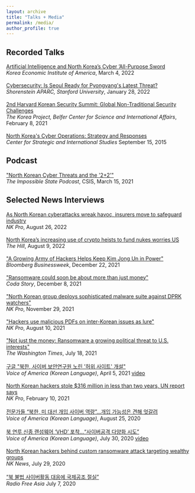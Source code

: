 ```yaml
---
layout: archive
title: "Talks + Media"
permalink: /media/
author_profile: true
---
```


## Recorded Talks
[Artificial Intelligence and North Korea’s Cyber ’All-Purpose Sword](https://www.youtube.com/watch?v=igg_Zfr-KKs)<br>
*Korea Economic Institute of America*, March 4, 2022<br>
<br>
[Cybersecurity: Is Seoul Ready for Pyongyang's Latest Threat?](https://www.youtube.com/watch?v=tjYDqQfINf4)<br>
*Shorenstein APARC, Stanford University*, January 28, 2022<br>
<br>
[2nd Harvard Korean Security Summit: Global Non-Traditional Security Challenges](https://www.belfercenter.org/event/2nd-harvard-korean-security-summit-korea-oracle-global-trends)<br>
*The Korea Project, Belfer Center for Science and International Affairs*, February 8, 2021<br>
<br>
[North Korea's Cyber Operations: Strategy and Responses](https://www.youtube.com/watch?v=UeGyRn1j24g&ab_channel=CenterforStrategic%26InternationalStudies)<br>
*Center for Strategic and International Studies* September 15, 2015<br>

## Podcast
["North Korean Cyber Threats and the '2+2'"](https://www.csis.org/node/60212)<br>
*The Impossible State Podcast*, CSIS, March 15, 2021

## Selected News Interviews
[As North Korean cyberattacks wreak havoc, insurers move to safeguard industry](https://www.nknews.org/pro/as-north-korean-cyberattacks-wreak-havoc-insurers-move-to-safeguard-industry/)<br>
*NK Pro*, August 26, 2022<br>
<br>
[North Korea’s increasing use of crypto heists to fund nukes worries US](https://thehill.com/policy/technology/3590126-north-koreas-increasing-use-of-crypto-heists-to-fund-nukes-worries-us/)<br>
*The Hill*, August 9, 2022<br>
<br>
["A Growing Army of Hackers Helps Keep Kim Jong Un in Power"](https://www.bloomberg.com/news/articles/2021-12-21/north-korean-army-of-cybercriminals-props-up-kim-s-nuclear-program-and-economy)<br>
*Bloomberg Businessweek*, December 22, 2021<br>
<br>
["Ransomware could soon be about more than just money"](https://www.codastory.com/disinformation/ransomware-coersion/)<br>
*Coda Story*, December 8, 2021<br>
<br>
["North Korean group deploys sophisticated malware suite against DPRK watchers"](https://www.nknews.org/pro/north-korean-group-deploys-sophisticated-malware-suite-against-dprk-watchers/)<br>
*NK Pro*, November 29, 2021<br>
<br>
["Hackers use malicious PDFs on inter-Korean issues as lure"](https://www.nknews.org/2021/08/hackers-use-malicious-pdfs-on-inter-korean-issues-as-lure/)<br>
*NK Pro*, August 10, 2021<br>
<br>
["Not just the money: Ransomware a growing political threat to U.S. interests"](https://www.washingtontimes.com/news/2021/jul/18/not-just-money-ransomware-growing-political-threat/)<br>
*The Washington Times*, July 18, 2021<br>
<br>
[구글 "북한, 사이버 보안연구원 노린 '허위 사이트' 개설"](https://www.voakorea.com/a/korea_korea-politics_north-korean-hacking-groups-campaign-targeting-security-researchers/6057598.html)<br>
*Voice of America (Korean Language)*, April 5, 2021 [video](https://www.voakorea.com/a/episode_pm-258541/6023090.html)<br>
<br>
[North Korean hackers stole $316 million in less than two years, UN report says](https://www.nknews.org/pro/un-panel-says-north-korean-hackers-hauled-in-316-million-over-two-years/)<br>
*NK Pro*, February 10, 2021<br>
<br>
[전문가들 “북한, 미 대선 개입 사이버 역량”…개입 가능성은 견해 엇갈려](https://www.voakorea.com/a/korea_korea-politics_cyber-northkorea-election/6037739.html)<br>
*Voice of America (Korean Language)*, August 25, 2020<br>
<br>
[북 연루 신종 랜섬웨어 ‘VHD’ 포착…“사이버공격 다양화 시도”](https://www.voakorea.com/a/korea_korea-politics_norkor-new-ransomware/6034524.html)<br>
*Voice of America (Korean Language)*, July 30, 2020 [video](https://www.voakorea.com/a/episode_pm-213666/6020718.html)<br>
<br>
[North Korean hackers behind custom ransomware attack targeting wealthy groups](https://www.nknews.org/2020/07/north-korean-hackers-behind-custom-ransomware-attack-targeting-wealthy-groups/)<br>
*NK News*, July 29, 2020<br>
<br>
[“북 불법 사이버활동 대응에 국제공조 절실”](https://www.rfa.org/korean/in_focus/nk_nuclear_talks/cyberattack-07072020161658.html)<br>
*Radio Free Asia* July 7, 2020<br>
<br>

